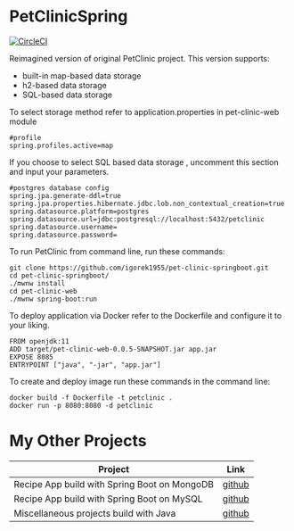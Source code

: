 # PetClinicSpring
[![CircleCI](https://circleci.com/gh/igorek1955/pet-clinic-springboot.svg?style=svg&circle-token=60723d6ee9c5b2c188dc42a47f21a8e4a78bcbcd)](https://app.circleci.com/settings/project/github/igorek1955/pet-clinic-springboot)

Reimagined version of original PetClinic project.
This version supports:
- built-in map-based data storage
- h2-based data storage
- SQL-based data storage

To select storage method refer to application.properties in pet-clinic-web module
```
#profile
spring.profiles.active=map
```

If you choose to select SQL based data storage , uncomment this section and input your parameters.

```
#postgres database config
spring.jpa.generate-ddl=true
spring.jpa.properties.hibernate.jdbc.lob.non_contextual_creation=true
spring.datasource.platform=postgres
spring.datasource.url=jdbc:postgresql://localhost:5432/petclinic
spring.datasource.username=
spring.datasource.password=
```

To run PetClinic from command line, run these commands: 
```
git clone https://github.com/igorek1955/pet-clinic-springboot.git
cd pet-clinic-springboot/
./mwnw install 
cd pet-clinic-web
./mwnw spring-boot:run
```

To deploy application via Docker refer to the Dockerfile and configure it to your liking.

```
FROM openjdk:11
ADD target/pet-clinic-web-0.0.5-SNAPSHOT.jar app.jar
EXPOSE 8085
ENTRYPOINT ["java", "-jar", "app.jar"]
```
To create and deploy image run these commands in the command line:
```
docker build -f Dockerfile -t petclinic .
docker run -p 8080:8080 -d petclinic
```

# My Other Projects

| Project | Link |
|------|-------|
| Recipe App build with Spring Boot on MongoDB | [github](https://github.com/igorek1955/recipeapp-spring-mongoDB) |
| Recipe App build with Spring Boot on MySQL |[github](https://github.com/igorek1955/recipeapp-spring-mysql) |
| Miscellaneous projects build with Java  | [github](https://github.com/igorek1955/little-projects) |